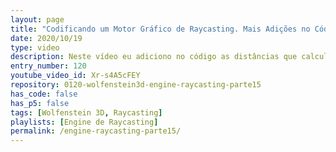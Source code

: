 ```yaml
---
layout: page
title: "Codificando um Motor Gráfico de Raycasting. Mais Adições no Código."
date: 2020/10/19
type: video
description: Neste vídeo eu adiciono no código as distâncias que calculamos nos vídeos anteriores. Com essas distâncias já é possível começar aquele algoritmo DDA, que calcula a distância do personagem à parede mais próxima para cada raio.
entry_number: 120
youtube_video_id: Xr-s4A5cFEY
repository: 0120-wolfenstein3d-engine-raycasting-parte15
has_code: false
has_p5: false
tags: [Wolfenstein 3D, Raycasting]
playlists: [Engine de Raycasting]
permalink: /engine-raycasting-parte15/
---
```


